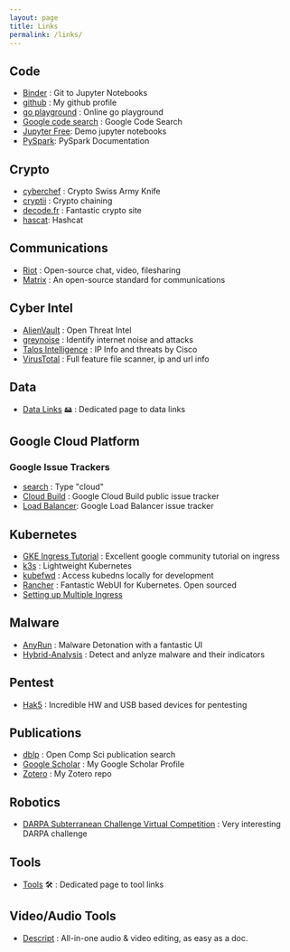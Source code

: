 ```yaml
---
layout: page
title: Links
permalink: /links/
---
```


## Code

   * [Binder](https://mybinder.org/) : Git to Jupyter Notebooks
   * [github](https://github.com/stevehenderson) : My github profile
   * [go playground](https://go.dev/play/)  : Online go playground
   * [Google code search](https://cs.opensource.google/)  : Google Code Search
   * [Jupyter Free](https://jupyter.org/try-jupyter/retro/notebooks/?path=notebooks/Intro.ipynb): Demo jupyter notebooks
   * [PySpark](https://spark.apache.org/docs/latest/api/python/getting_started/index.html):  PySpark Documentation

## Crypto

   * [cyberchef](https://gchq.github.io/CyberChef/) : Crypto Swiss Army Knife
   * [cryptii](https://cryptii.com/)  : Crypto chaining
   * [decode.fr](https://www.dcode.fr/en)  : Fantastic crypto site
   * [hascat](https://hashcat.net/hashcat/): Hashcat

## Communications

   * [Riot](https://about.riot.im/) : Open-source chat, video, filesharing
   * [Matrix](https://matrix.org/) : An open-source standard for communications

## Cyber Intel

   * [AlienVault](https://otx.alienvault.com/) : Open Threat Intel
   * [greynoise](https://greynoise.io/) : Identify internet noise and attacks
   * [Talos Intelligence](https://www.talosintelligence.com/) : IP Info and threats by Cisco
   * [VirusTotal](https://www.virustotal.com/) : Full feature file scanner, ip and url info

## Data

   * [Data Links](http://stevehenderson.github.io/data/) 🖴 : Dedicated page to data links


## Google Cloud Platform

### Google Issue Trackers 
   
   * [search](https://issuetracker.google.com/components?componentId=190802) : Type "cloud"
   * [Cloud Build](https://issuetracker.google.com/savedsearches/6305393) : Google Cloud Build public issue tracker
   * [Load Balancer](https://issuetracker.google.com/issues?q=status:open%20componentid:187245&s=created_time:desc):  Google Load Balancer issue tracker

## Kubernetes

   * [GKE Ingress Tutorial](https://cloud.google.com/community/tutorials/nginx-ingress-gke) : Excellent google community tutorial on ingress
   * [k3s](https://k3s.io/) : Lightweight Kubernetes
   * [kubefwd](https://github.com/txn2/kubefwd) : Access kubedns locally for development
   * [Rancher](https://github.com/rancher/rancher)  : Fantastic WebUI for Kubernetes.  Open sourced
   * [Setting up Multiple Ingress](https://spltech.co.uk/how-to-setup-multiple-ingress-controller-with-nginx-ingress-on-gke/)
   
## Malware
   * [AnyRun](https://any.run/) : Malware Detonation with a fantastic UI
   * [Hybrid-Analysis](https://www.hybrid-analysis.com/) : Detect and anlyze malware and their indicators

## Pentest
   * [Hak5](https://shop.hak5.org/) : Incredible HW and USB based devices for pentesting
   
## Publications

   * [dblp](https://dblp.uni-trier.de/) : Open Comp Sci publication search
   * [Google Scholar](https://scholar.google.com/citations?user=4UaV290AAAAJ&hl=en&oi=sra) : My Google Scholar Profile
   * [Zotero](https://www.zotero.org/henderso/library) : My Zotero repo

## Robotics
   * [DARPA Subterranean Challenge Virtual Competition](https://github.com/osrf/subt/wiki) : Very interesting DARPA challenge


## Tools

  * [Tools](http://stevehenderson.github.io/tools/) 🛠 : Dedicated page to tool links

## Video/Audio Tools

   * [Descript](https://www.descript.com) : All-in-one audio & video editing, as easy as a doc.


